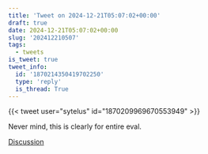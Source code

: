 ```yaml
---
title: 'Tweet on 2024-12-21T05:07:02+00:00'
draft: true
date: 2024-12-21T05:07:02+00:00
slug: '202412210507'
tags:
  - tweets
is_tweet: true
tweet_info:
  id: '1870214350419702250'
  type: 'reply'
  is_thread: True
---
```




{{< tweet user="sytelus" id="1870209969670553949" >}}

Never mind, this is clearly for entire eval.

[Discussion](https://x.com/sytelus/status/1870214350419702250)
